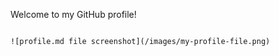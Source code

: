 Welcome to my GitHub profile!
   ```

   ![profile.md file screenshot](/images/my-profile-file.png)
